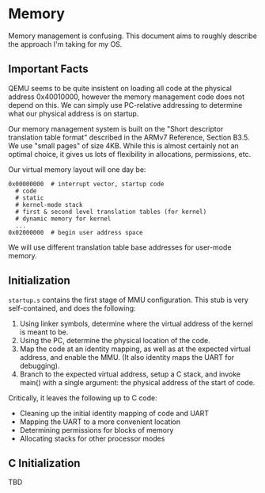 Memory
======

Memory management is confusing. This document aims to roughly describe the
approach I'm taking for my OS.

Important Facts
---------------

QEMU seems to be quite insistent on loading all code at the physical address
0x40010000, however the memory management code does not depend on this. We can
simply use PC-relative addressing to determine what our physical address is on
startup.

Our memory management system is built on the "Short descriptor translation table
format" described in the ARMv7 Reference, Section B3.5. We use "small pages" of
size 4KB. While this is almost certainly not an optimal choice, it gives us lots
of flexibility in allocations, permissions, etc.

Our virtual memory layout will one day be:

    0x00000000  # interrupt vector, startup code
      # code
      # static
      # kernel-mode stack
      # first & second level translation tables (for kernel)
      # dynamic memory for kernel
      ...
    0x02000000  # begin user address space

We will use different translation table base addresses for user-mode memory.

Initialization
--------------

`startup.s` contains the first stage of MMU configuration. This stub is very
self-contained, and does the following:

1. Using linker symbols, determine where the virtual address of the kernel is
   meant to be.
2. Using the PC, determine the physical location of the code.
3. Map the code at an identity mapping, as well as at the expected virtual
   address, and enable the MMU. (It also identity maps the UART for debugging).
4. Branch to the expected virtual address, setup a C stack, and invoke main()
   with a single argument: the physical address of the start of code.

Critically, it leaves the following up to C code:

* Cleaning up the initial identity mapping of code and UART
* Mapping the UART to a more convenient location
* Determining permissions for blocks of memory
* Allocating stacks for other processor modes

C Initialization
----------------

TBD
